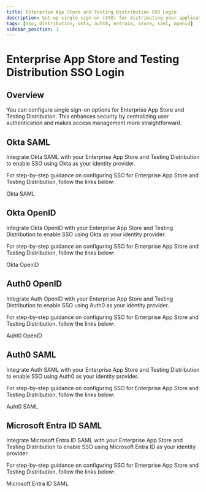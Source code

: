 ```yaml
---
title: Enterprise App Store and Testing Distribution SSO Login
description: Set up single sign-on (SSO) for distributing your applications, enhancing security and simplifying the login process.
tags: [sso, distribution, okta, auht0, entraid, azure, saml, openid]
sidebar_position: 1
---
```


# Enterprise App Store and Testing Distribution SSO Login

## Overview

You can configure single sign-on options for Enterprise App Store and Testing Distribution. This enhances security by centralizing user authentication and makes access management more straightforward.

## Okta SAML

Integrate Okta SAML with your Enterprise App Store and Testing Distribution to enable SSO using Okta as your identity provider.

For step-by-step guidance on configuring SSO for Enterprise App Store and Testing Distribution, follow the links below:

<ContentRef url="/account/my-organization/integrations/authentications/sso-providers-configuration/sso-login/okta-saml"> Okta SAML </ContentRef>

## Okta OpenID

Integrate Okta OpenID with your Enterprise App Store and Testing Distribution to enable SSO using Okta as your identity provider.

For step-by-step guidance on configuring SSO for Enterprise App Store and Testing Distribution, follow the links below:

<ContentRef url="/account/my-organization/integrations/authentications/sso-providers-configuration/sso-login/okta-openid"> Okta OpenID </ContentRef>

## Auth0 OpenID

Integrate Auth OpenID with your Enterprise App Store and Testing Distribution to enable SSO using Auth0 as your identity provider.

For step-by-step guidance on configuring SSO for Enterprise App Store and Testing Distribution, follow the links below:

<ContentRef url="/account/my-organization/integrations/authentications/sso-providers-configuration/sso-login/auth0-openid"> Auht0 OpenID </ContentRef>

## Auth0 SAML

Integrate Auth SAML with your Enterprise App Store and Testing Distribution to enable SSO using Auth0 as your identity provider.

For step-by-step guidance on configuring SSO for Enterprise App Store and Testing Distribution, follow the links below:

<ContentRef url="/account/my-organization/integrations/authentications/sso-providers-configuration/sso-login/auth0-saml"> Auht0 SAML </ContentRef>

## Microsoft Entra ID SAML

Integrate Microsoft Entra ID SAML with your Enterprise App Store and Testing Distribution to enable SSO using Microsoft Entra ID as your identity provider.

For step-by-step guidance on configuring SSO for Enterprise App Store and Testing Distribution, follow the links below:

<ContentRef url="/account/my-organization/integrations/authentications/sso-providers-configuration/sso-login/azure-saml"> Microsoft Entra ID SAML </ContentRef>
